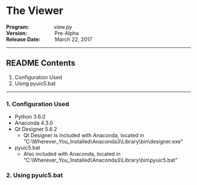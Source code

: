 # The Viewer

**Program:**&nbsp;&nbsp;&nbsp;&nbsp;&nbsp;&nbsp;&nbsp;&nbsp;&nbsp;&nbsp;&nbsp;&nbsp;&nbsp;&nbsp;&nbsp;&nbsp;&nbsp;view.py  
**Version:**&nbsp;&nbsp;&nbsp;&nbsp;&nbsp;&nbsp;&nbsp;&nbsp;&nbsp;&nbsp;&nbsp;&nbsp;&nbsp;&nbsp;&nbsp;&nbsp;&nbsp;&nbsp;&nbsp;Pre-Alpha  
**Release Date:**&nbsp;&nbsp;&nbsp;&nbsp;&nbsp;&nbsp;&nbsp;&nbsp;&nbsp;&nbsp;March 22, 2017

---

## README Contents

1. Configuration Used
2. Using pyuic5.bat

---

### 1. **Configuration Used**
  * Python 3.6.0
  * Anaconda 4.3.0
  * Qt Designer 5.6.2 
    * Qt Designer is included with Anaconda, located in "C:\Wherever_You_Installed\Anaconda3\Library\bin\designer.exe"
  * pyuic5.bat
    * Also included with Anaconda, located in "C:\Wherever_You_Installed\Anaconda3\Library\bin\pyuic5.bat"

### 2. **Using pyuic5.bat**